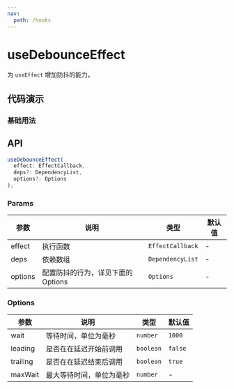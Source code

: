 ```yaml
---
nav:
  path: /hooks
---
```


# useDebounceEffect

为 `useEffect` 增加防抖的能力。

## 代码演示

### 基础用法

<code src="./demo/demo1.tsx"></code>

## API

```typescript
useDebounceEffect(
  effect: EffectCallback,
  deps?: DependencyList,
  options?: Options
);
```

### Params

| 参数    | 说明                               | 类型             | 默认值 |
| ------- | ---------------------------------- | ---------------- | ------ |
| effect  | 执行函数                           | `EffectCallback` | -      |
| deps    | 依赖数组                           | `DependencyList` | -      |
| options | 配置防抖的行为，详见下面的 Options | `Options`        | -      |

### Options

| 参数     | 说明                     | 类型      | 默认值  |
| -------- | ------------------------ | --------- | ------- |
| wait     | 等待时间，单位为毫秒     | `number`  | `1000`  |
| leading  | 是否在在延迟开始前调用   | `boolean` | `false` |
| trailing | 是否在在延迟结束后调用   | `boolean` | `true`  |
| maxWait  | 最大等待时间，单位为毫秒 | `number`  | -       |
